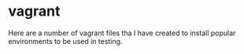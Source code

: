 # vagrant

Here are a number of vagrant files tha I have created to install popular environments to be used in testing.
